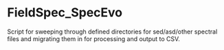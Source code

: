 # FieldSpec_SpecEvo
Script for sweeping through defined directories for sed/asd/other spectral files and migrating them in for processing and output to CSV.
